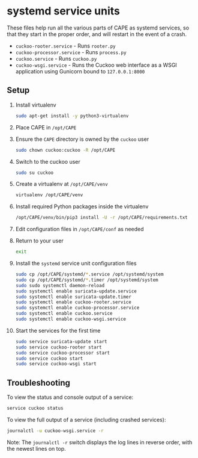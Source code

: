 # systemd service units

These files help run all the various parts of CAPE as systemd services, so that they start in the proper order, and will restart in the event of a crash.

- `cuckoo-rooter.service` - Runs `rooter.py`
- `cuckoo-processor.service` - Runs `process.py`
- `cuckoo.service` - Runs `cuckoo.py`
- `cuckoo-wsgi.service` - Runs the Cuckoo web interface as a WSGI application using Gunicorn bound to `127.0.0.1:8000`

## Setup

1. Install virtualenv

   ```bash
   sudo apt-get install -y python3-virtualenv
   ```

2. Place CAPE in `/opt/CAPE`
3. Ensure the `CAPE` directory is owned by the `cuckoo` user

    ```bash
    sudo chown cuckoo:cuckoo -R /opt/CAPE
    ```

4. Switch to the cuckoo user

    ```bash
    sudo su cuckoo
    ```

5. Create a virtualenv at `/opt/CAPE/venv`

    ```bash
    virtualenv /opt/CAPE/venv
    ```

6. Install required Python packages inside the virtualenv

    ```bash
    /opt/CAPE/venv/bin/pip3 install -U -r /opt/CAPE/requirements.txt
    ```

7. Edit configuration files in `/opt/CAPE/conf` as needed
8. Return to your user

    ```bash
    exit
    ```

9. Install the `systemd` service unit configuration files

    ```bash
    sudo cp /opt/CAPE/systemd/*.service /opt/systemd/system
    sudo cp /opt/CAPE/systemd/*.timer /opt/systemd/system
    sudo sudo systemctl daemon-reload
    sudo systemctl enable suricata-update.service
    sudo systemctl enable suricata-update.timer
    sudo systemctl enable cuckoo-rooter.service
    sudo systemctl enable cuckoo-processor.service
    sudo systemctl enable cuckoo.service
    sudo systemctl enable cuckoo-wsgi.service
    ```

10. Start the services for the first time

    ```bash
    sudo service suricata-update start
    sudo service cuckoo-rooter start
    sudo service cuckoo-processor start
    sudo service cuckoo start
    sudo service cuckoo-wsgi start
    ```

## Troubleshooting

To view the status and console output of a service:

```bash
service cuckoo status
```

To view the full output of a service (including crashed services):

```bash
journalctl -u cuckoo-wsgi.service -r
```

Note: The `journalctl -r` switch displays the log lines in reverse order, with the newest lines on top.
